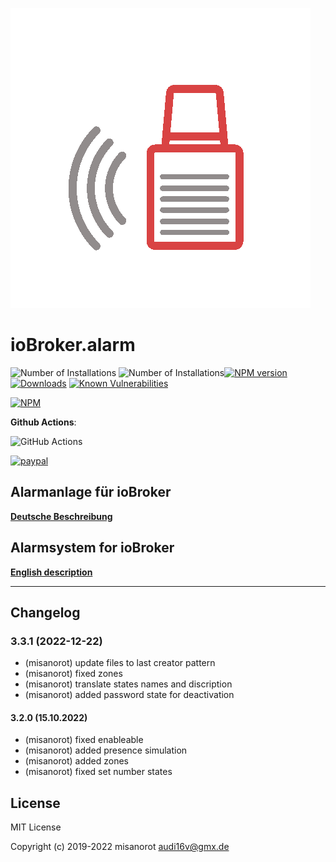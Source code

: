 ![Logo](admin/alarm.png)
# ioBroker.alarm

![Number of Installations](http://iobroker.live/badges/alarm-installed.svg) ![Number of Installations](http://iobroker.live/badges/alarm-stable.svg)[![NPM version](http://img.shields.io/npm/v/iobroker.alarm.svg)](https://www.npmjs.com/package/iobroker.alarm)
[![Downloads](https://img.shields.io/npm/dm/iobroker.alarm.svg)](https://www.npmjs.com/package/iobroker.alarm)
[![Known Vulnerabilities](https://snyk.io/test/github/misanorot/ioBroker.alarm/badge.svg)](https://snyk.io/test/github/misanorot/ioBroker.alarm)

[![NPM](https://nodei.co/npm/iobroker.alarm.png?downloads=true)](https://nodei.co/npm/iobroker.alarm/)

**Github Actions**:

![GitHub Actions](https://github.com/misanorot/ioBroker.alarm/workflows/Test%20and%20Release/badge.svg)


[![paypal](https://www.paypalobjects.com/en_US/DK/i/btn/btn_donateCC_LG.gif)](https://www.paypal.com/cgi-bin/webscr?cmd=_s-xclick&hosted_button_id=ZYHW84XXF5REJ&source=url)

## Alarmanlage für ioBroker

**[Deutsche Beschreibung](docs/de/alarm.md)**

## Alarmsystem for ioBroker

**[English description](docs/en/alarm_en.md)**

******************************************************************************************
<!--
    Placeholder for the next version (at the beginning of the line):
    ## **WORK IN PROGRESS**
-->

## Changelog
### 3.3.1 (2022-12-22)
* (misanorot) update files to last creator pattern
* (misanorot) fixed zones
* (misanorot) translate states names and discription
* (misanorot) added password state for deactivation

#### 3.2.0 (15.10.2022)
* (misanorot) fixed enableable
* (misanorot) added presence simulation
* (misanorot) added zones
* (misanorot) fixed set number states

## License
MIT License

Copyright (c) 2019-2022 misanorot <audi16v@gmx.de>
